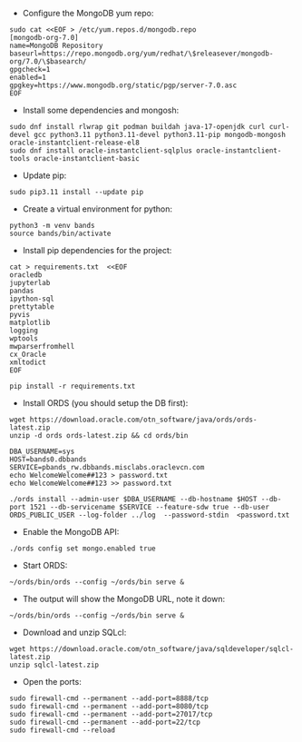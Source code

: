 * Configure the MongoDB yum repo:

```
sudo cat <<EOF > /etc/yum.repos.d/mongodb.repo
[mongodb-org-7.0]
name=MongoDB Repository
baseurl=https://repo.mongodb.org/yum/redhat/\$releasever/mongodb-org/7.0/\$basearch/
gpgcheck=1
enabled=1
gpgkey=https://www.mongodb.org/static/pgp/server-7.0.asc
EOF
```

* Install some dependencies and mongosh:

```
sudo dnf install rlwrap git podman buildah java-17-openjdk curl curl-devel gcc python3.11 python3.11-devel python3.11-pip mongodb-mongosh oracle-instantclient-release-el8
sudo dnf install oracle-instantclient-sqlplus oracle-instantclient-tools oracle-instantclient-basic

```

* Update pip:

```
sudo pip3.11 install --update pip
```

* Create a virtual environment for python:
```
python3 -m venv bands
source bands/bin/activate
```

* Install pip dependencies for the project:

```
cat > requirements.txt  <<EOF
oracledb
jupyterlab
pandas
ipython-sql
prettytable
pyvis
matplotlib
logging
wptools
mwparserfromhell
cx_Oracle
xmltodict
EOF

pip install -r requirements.txt
```

* Install ORDS (you should setup the DB first):

```
wget https://download.oracle.com/otn_software/java/ords/ords-latest.zip
unzip -d ords ords-latest.zip && cd ords/bin

DBA_USERNAME=sys
HOST=bands0.dbbands
SERVICE=pbands_rw.dbbands.misclabs.oraclevcn.com
echo WelcomeWelcome##123 > password.txt
echo WelcomeWelcome##123 >> password.txt

./ords install --admin-user $DBA_USERNAME --db-hostname $HOST --db-port 1521 --db-servicename $SERVICE --feature-sdw true --db-user ORDS_PUBLIC_USER --log-folder ../log  --password-stdin  <password.txt
```

* Enable the MongoDB API:
```
./ords config set mongo.enabled true
```

* Start ORDS:
```
~/ords/bin/ords --config ~/ords/bin serve &
```

* The output will show the MongoDB URL, note it down:
```
~/ords/bin/ords --config ~/ords/bin serve &
```

* Download and unzip SQLcl:
```
wget https://download.oracle.com/otn_software/java/sqldeveloper/sqlcl-latest.zip
unzip sqlcl-latest.zip
```

* Open the ports:

```
sudo firewall-cmd --permanent --add-port=8888/tcp
sudo firewall-cmd --permanent --add-port=8080/tcp
sudo firewall-cmd --permanent --add-port=27017/tcp
sudo firewall-cmd --permanent --add-port=22/tcp
sudo firewall-cmd --reload
```

